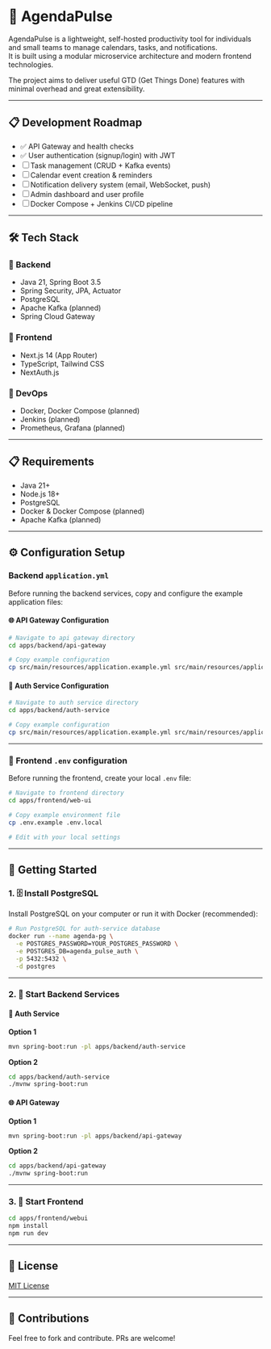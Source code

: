 # 🚀 AgendaPulse

AgendaPulse is a lightweight, self-hosted productivity tool for individuals and small teams to manage calendars, tasks, and notifications.  
It is built using a modular microservice architecture and modern frontend technologies.

The project aims to deliver useful GTD (Get Things Done) features with minimal overhead and great extensibility.

---

## 📋 Development Roadmap

- ✅ API Gateway and health checks  
- ✅ User authentication (signup/login) with JWT  
- ☐ Task management (CRUD + Kafka events)  
- ☐ Calendar event creation & reminders  
- ☐ Notification delivery system (email, WebSocket, push)  
- ☐ Admin dashboard and user profile  
- ☐ Docker Compose + Jenkins CI/CD pipeline  

---

## 🛠️ Tech Stack

### 🔧 Backend
- Java 21, Spring Boot 3.5
- Spring Security, JPA, Actuator
- PostgreSQL
- Apache Kafka (planned)
- Spring Cloud Gateway

### 🎨 Frontend
- Next.js 14 (App Router)
- TypeScript, Tailwind CSS
- NextAuth.js

### 🚀 DevOps
- Docker, Docker Compose (planned)
- Jenkins (planned)
- Prometheus, Grafana (planned)

---

## 📋 Requirements

- Java 21+
- Node.js 18+
- PostgreSQL
- Docker & Docker Compose (planned)
- Apache Kafka (planned)

---

## ⚙️ Configuration Setup

### Backend `application.yml`

Before running the backend services, copy and configure the example application files:

#### 🌐 API Gateway Configuration

```bash
# Navigate to api gateway directory
cd apps/backend/api-gateway

# Copy example configuration
cp src/main/resources/application.example.yml src/main/resources/application.yml
```

#### 🔐 Auth Service Configuration

```bash
# Navigate to auth service directory
cd apps/backend/auth-service

# Copy example configuration
cp src/main/resources/application.example.yml src/main/resources/application.yml
```

---

### 🎨 Frontend `.env` configuration

Before running the frontend, create your local `.env` file:

```bash
# Navigate to frontend directory
cd apps/frontend/web-ui

# Copy example environment file
cp .env.example .env.local

# Edit with your local settings
```

---

## 🚀 Getting Started

### 1. 🗄️ Install PostgreSQL

Install PostgreSQL on your computer or run it with Docker (recommended):

```bash
# Run PostgreSQL for auth-service database
docker run --name agenda-pg \
  -e POSTGRES_PASSWORD=YOUR_POSTGRES_PASSWORD \
  -e POSTGRES_DB=agenda_pulse_auth \
  -p 5432:5432 \
  -d postgres
```

---

### 2. 🔧 Start Backend Services

#### 🔐 Auth Service

**Option 1**
```bash
mvn spring-boot:run -pl apps/backend/auth-service
```

**Option 2**
```bash
cd apps/backend/auth-service
./mvnw spring-boot:run
```

#### 🌐 API Gateway

**Option 1**
```bash
mvn spring-boot:run -pl apps/backend/api-gateway
```

**Option 2**
```bash
cd apps/backend/api-gateway
./mvnw spring-boot:run
```

---

### 3. 🎨 Start Frontend

```bash
cd apps/frontend/webui
npm install
npm run dev
```

---

## 📄 License

[MIT License](LICENSE)

---

## 🤝 Contributions

Feel free to fork and contribute. PRs are welcome!
